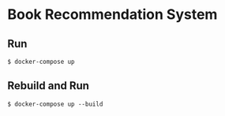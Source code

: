 # Book Recommendation System

## Run

```
$ docker-compose up
```

## Rebuild and Run

```
$ docker-compose up --build
```
